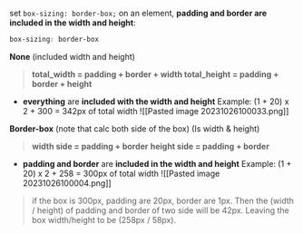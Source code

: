 set `box-sizing: border-box;` on an element, **padding and border are included in the width and height**:
```css
box-sizing: border-box
```

**None** (included width and height)
>**total_width = padding + border + width
>total_height = padding + border + height**
+ **everything** are **included with the width and height**
Example:  (1 + 20) x 2 + 300 = 342px of total width
![[Pasted image 20231026100033.png]]

**Border-box** (note that calc both side of the box) (Is width & height)
> **width side = padding + border**
> **height side = padding + border** 
+ **padding and border** are **included in the width and height**
Example:  (1 + 20) x 2 + 258 = 300px of total width
![[Pasted image 20231026100004.png]]
> if the box is 300px, padding are 20px, border are 1px. Then the (width / height) of padding and border of two side will be 42px. Leaving the box width/height to be (258px / 58px).

